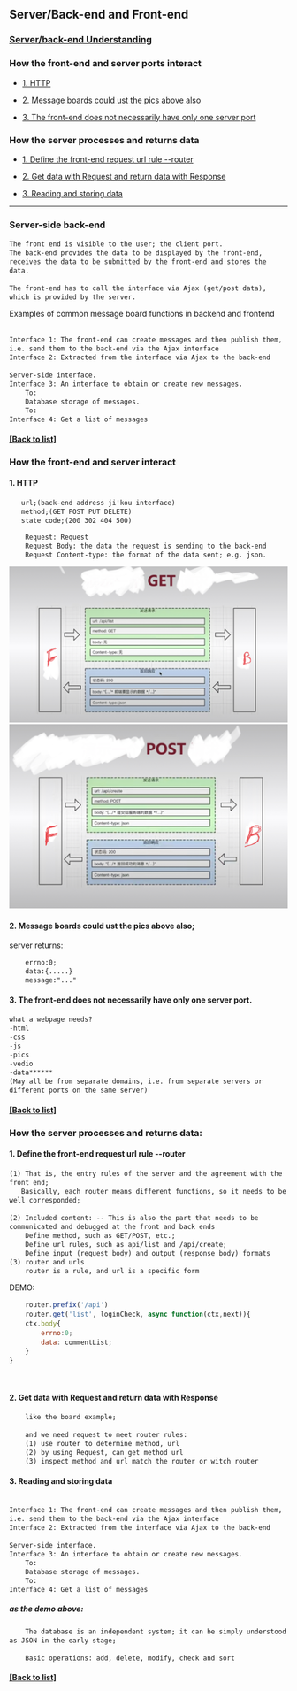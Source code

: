 ## Server/Back-end and Front-end

### [Server/back-end Understanding](#server-side-back-end)
### How the front-end and server ports interact
- [1. HTTP](#1-http)

- [2. Message boards could ust the pics above also](#2-message-boards-could-ust-the-pics-above-also)

- [3. The front-end does not necessarily have only one server port](#3-the-front-end-does-not-necessarily-have-only-one-server-port)

### How the server processes and returns data
- [1. Define the front-end request url rule --router](#1-define-the-front-end-request-url-rule---router)

- [2. Get data with Request and return data with Response](#2-get-data-with-request-and-return-data-with-response)

- [3. Reading and storing data](#3-reading-and-storing-data)

----

### Server-side back-end
```text
The front end is visible to the user; the client port.
The back-end provides the data to be displayed by the front-end, receives the data to be submitted by the front-end and stores the data.

The front-end has to call the interface via Ajax (get/post data), which is provided by the server.
```
Examples of common message board functions in backend and frontend
```text

Interface 1: The front-end can create messages and then publish them, i.e. send them to the back-end via the Ajax interface
Interface 2: Extracted from the interface via Ajax to the back-end

Server-side interface.
Interface 3: An interface to obtain or create new messages.
    To:
    Database storage of messages.
    To:
Interface 4: Get a list of messages
```
#### [[Back to list]](#how-the-front-end-and-server-ports-interact)

### How the front-end and server interact
#### 1. HTTP
```text
   url;(back-end address ji'kou interface)
   method;(GET POST PUT DELETE)
   state code;(200 302 404 500)
```
```text
    Request: Request
    Request Body: the data the request is sending to the back-end
    Request Content-type: the format of the data sent; e.g. json.
```
![getforBtoF.jpeg](pics%2FgetforBtoF.jpeg)
![Post.jpeg](pics%2FPost.jpeg)

#### 2. Message boards could ust the pics above also;

server returns:
```text
    errno:0;
    data:{.....}
    message:"..."
```

#### 3. The front-end does not necessarily have only one server port.
```text
what a webpage needs?
-html
-css
-js
-pics
-vedio
-data******
(May all be from separate domains, i.e. from separate servers or different ports on the same server)
```
#### [[Back to list]](#how-the-front-end-and-server-ports-interact)
### How the server processes and returns data:

#### 1. Define the front-end request url rule --router
```text
(1) That is, the entry rules of the server and the agreement with the front end;
   Basically, each router means different functions, so it needs to be well corresponded;

(2) Included content: -- This is also the part that needs to be communicated and debugged at the front and back ends
    Define method, such as GET/POST, etc.;
    Define url rules, such as api/list and /api/create;
    Define input (request body) and output (response body) formats
(3) router and urls
    router is a rule, and url is a specific form
```
DEMO:
```javascript
    router.prefix('/api')
    router.get('list', loginCheck, async function(ctx,next)){
    ctx.body{
        errno:0;
        data: commentList;
    }
}
```
```text
    
```
#### 2. Get data with Request and return data with Response
```text
    like the board example;
    
    and we need request to meet router rules:
    (1) use router to determine method, url
    (2) by using Request, can get method url
    (3) inspect method and url match the router or witch router
```

#### 3. Reading and storing data
```text

Interface 1: The front-end can create messages and then publish them, i.e. send them to the back-end via the Ajax interface
Interface 2: Extracted from the interface via Ajax to the back-end

Server-side interface.
Interface 3: An interface to obtain or create new messages.
    To:
    Database storage of messages.
    To:
Interface 4: Get a list of messages
```
##### as the demo above:
```text
    The database is an independent system; it can be simply understood as JSON in the early stage;
    
    Basic operations: add, delete, modify, check and sort
```

#### [[Back to list]](#how-the-front-end-and-server-ports-interact)



